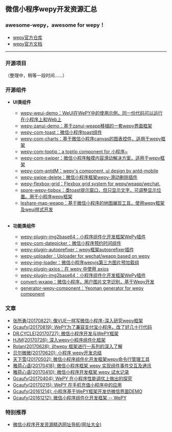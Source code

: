 ## 微信小程序wepy开发资源汇总
### **awesome-wepy，awesome for wepy！**

- [ wepy官方仓库 ](https://github.com/wepyjs/wepy)
- [ wepy官方文档 ](https://wepyjs.github.io/wepy/#/)

---

### 开源项目

（整理中，稍等一段时间......）

### 开源组件
 
- **UI类组件**

	- [ wepy-weui-demo：WeUI在WePY中的使用示例，同一份代码可以运行在小程序上和Web上 ](https://github.com/wepyjs/wepy-weui-demo)
	- [ wepy-zanui-demo：基于zanui-weapp移植的一套wepy界面框架 ](https://github.com/brucx/wepy-zanui-demo)
	- [ wepy-com-toast：微信小程序toast组件 ](https://github.com/wepyjs/wepy-com-toast)
	- [ wepy-com-charts：基于微信小程序canvas的图表控件，适用于wepy框架 ](https://github.com/CalvinHong/wepy-com-charts)
	- [ wepy-com-toptip：a toptip component for 小程序~ ](https://github.com/ochukai/wepy-com-toptip)
	- [ wepy-com-swiper：微信小程序触摸内容滑动解决方案，适用于wepy框架 ](https://github.com/dlhandsome/wepy-com-swiper)
	- [ wepy-com-antdM：wepy's component, ui design by antd-mobile ](https://github.com/XylitolLin/wepy-com-antdM)
	- [ wepy-swipe-delete：微信小程序框架wepy-滑动删除插件 ](https://github.com/GeoffZhu/wepy-swipe-delete)
	- [ wepy-flexbox-grid：Flexbox grid system for wepy/weapp/wechat. ](https://github.com/afeiship/wepy-flexbox-grid)
	- [ spore-wepy-tipbox：类toast提示窗口，但只显示文字，可调整显示位置。用于小程序wepy框架 ](https://github.com/SporeUI/spore-wepy-tipbox)
	- [ leshare-map-weapp：基于微信小程序的地图展现工具，使用wepy框架及weui样式开发 ](https://github.com/coolhwm/leshare-map-weapp)
<br/><br/>

- **功能类组件**

	- [ wepy-plugin-img2base64：小程序组件化开发框架WePy插件 ](https://github.com/xwxtwd/wepy-plugin-img2base64)
	- [ wepy-com-datepicker：微信小程序预约时间组件 ](https://github.com/jasondu/wepy-com-datepicker)
	- [ wepy-plugin-autoprefixer：wepy框架autoprefixer插件](https://github.com/li-xianfeng/wepy-plugin-autoprefixer)
	- [ wepy-uploader：Uploader for wechat/weapp based on wepy](https://github.com/afeiship/wepy-uploader)
	- [ wepy-img-loader：微信小程序wepyjs第三方图片预加载组](https://github.com/KennethMa/wepy-img-loader)
	- [ wepy-plugin-axios：在 wepy 中使用 axios](https://github.com/hjkcai/wepy-plugin-axios)
	- [ wepy-plugin-img2base64：小程序组件化开发框架WePy插件](https://github.com/xwxtwd/wepy-plugin-img2base64)
	- [ convert-wxapp：微信小程序，用户图片文字识别，基于Wepy开发 ](https://github.com/SlowRookie/convert-wxapp)
	- [ generator-wepy-component：Yeoman generator for wepy component ](https://github.com/afeiship/generator-wepy-component)

### 文章

- [张所勇(20170822): 像VUE一样写微信小程序-深入研究wepy框架](https://mp.weixin.qq.com/s/R2IlOzlA9Mb_XevDXAITdw)
- [Gcaufy(20170819): WePY为了兼容支付宝小程序，改了好几十行代码](https://mp.weixin.qq.com/s/8Lbxz1XgqM4pyfsxrvdPUQ)
- [DR.CYCLE(20170727): 微信小程序开发与WePY框架](http://derien.me/archives/853)
- [HJM(20170726): 深入wepy小程序组件化框架](http://www.imhjm.com/article/5977ebab7dd03248a2e8d57f)
- [Rolan(20170628): 对wepy 框架进行一系列的深入了解](http://www.wxapp-union.com/article-2610-1.html)
- [贝尔微微(20170620): 小程序 wepy开发总结](http://www.jianshu.com/p/85394851546b)
- [天下雪(20170502): 微信小程序组件化开发框架wepy命令行管理工具](http://www.wxapp-union.com/article-2134-1.html)
- [雅荷心语(20170418): 微信小程序框架 wepy 实现组件事件交互及通讯](http://blog.he29.com/?p=897)
- [雅荷心语(20170410): 微信小程序开发框架 wepy 试水记录](http://blog.he29.com/?p=885)
- [Gcaufy(20170404): WePY 在小程序性能调优上做出的探究](http://mp.weixin.qq.com/s/EvzQoSwWYUmShtI_MkrFuQ)
- [Gcaufy(20170215): WePY 在手机充值小程序中的应用](http://mp.weixin.qq.com/s/E_cJHMz6viar05GdgtzwDQ)
- [Gcaufy(20161214): 小程序基于WePY框架开发仿微信界面DEMO](http://mp.weixin.qq.com/s/t-eM67g0eaoCwE14pqYwqQ)
- [Gcaufy(20161212): 微信小程序组件化开发框架 -- WePY](http://mp.weixin.qq.com/s/4NtOfBmt4AGDWecHvxxybw)

### 特别推荐

- [ 微信小程序开发资源精选网址导航(网址大全) ](http://www.yimijili.com/xcxwzdh.html)
